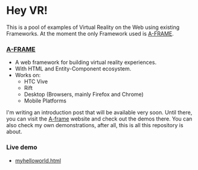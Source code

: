 Hey VR!
===========

This is a pool of examples of Virtual Reality on the Web using existing Frameworks. At the moment the only Framework used is [A-FRAME](https://aframe.io).

### [A-FRAME](https://aframe.io)
* A web framework for building virtual reality experiences.
* With HTML and Entity-Component ecosystem.
* Works on:
  * HTC Vive
  * Rift
  * Desktop (Browsers, mainly Firefox and Chrome)
  * Mobile Platforms

I'm writing an introduction post that will be available very soon. Until there, you can visit the [A-frame](https://aframe.io) website and check out the demos there. You can also check my own demonstrations, after all, this is all this repository is about.

### Live demo
* [myhelloworld.html](http://github.sheldonled.com/heyvr/myhelloworld.html)